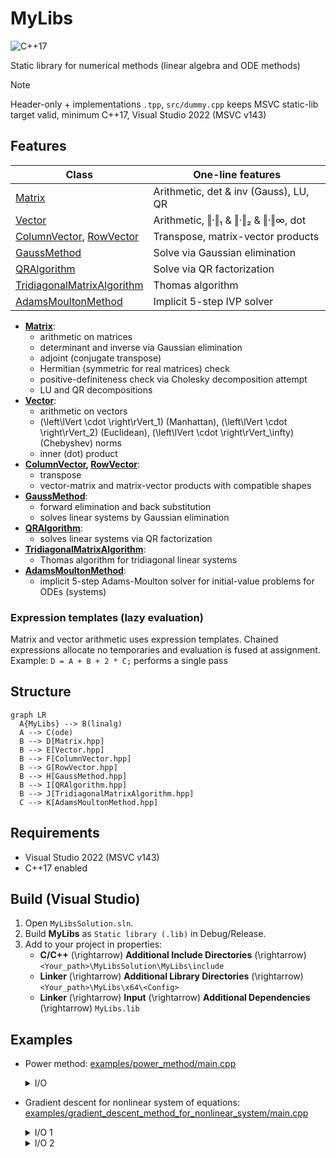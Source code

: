 # MyLibs

![C++17](https://img.shields.io/badge/C%2B%2B-17-informational)

Static library for numerical methods (linear algebra and ODE methods)

> [!NOTE]
> Header-only + implementations `.tpp`, `src/dummy.cpp` keeps MSVC static-lib target valid, minimum C++17, Visual Studio 2022 (MSVC v143)


## Features
| Class                                                                                                    | One-line features                     |
| -------------------------------------------------------------------------------------------------------- | ------------------------------------- |
| [Matrix](MyLibs/include/linalg/Matrix.hpp)                                                               | Arithmetic, det & inv (Gauss), LU, QR |
| [Vector](MyLibs/include/linalg/Vector.hpp)                                                               | Arithmetic, ‖·‖₁ & ‖·‖₂ & ‖·‖∞, dot   |
| [ColumnVector](MyLibs/include/linalg/ColumnVector.hpp), [RowVector](MyLibs/include/linalg/RowVector.hpp) | Transpose, matrix-vector products     |
| [GaussMethod](MyLibs/include/linalg/GaussMethod.hpp)                                                     | Solve via Gaussian elimination        |
| [QRAlgorithm](MyLibs/include/linalg/QRAlgorithm.hpp)                                                     | Solve via QR factorization            |
| [TridiagonalMatrixAlgorithm](MyLibs/include/linalg/TridiagonalMatrixAlgorithm.hpp)                       | Thomas algorithm                      |
| [AdamsMoultonMethod](MyLibs/include/ode/AdamsMoultonMethod.hpp)                                          | Implicit 5-step IVP solver            |

- **[Matrix](MyLibs/include/linalg/Matrix.hpp)**:
  - arithmetic on matrices
  - determinant and inverse via Gaussian elimination
  - adjoint (conjugate transpose)
  - Hermitian (symmetric for real matrices) check
  - positive-definiteness check via Cholesky decomposition attempt
  - LU and QR decompositions
- **[Vector](MyLibs/include/linalg/Vector.hpp)**:
  - arithmetic on vectors
  - \(\left\lVert \cdot \right\rVert_1\) (Manhattan), \(\left\lVert \cdot \right\rVert_2\) (Euclidean), \(\left\lVert \cdot \right\rVert_\infty\) (Chebyshev) norms
  - inner (dot) product
- **[ColumnVector](MyLibs/include/linalg/ColumnVector.hpp), [RowVector](MyLibs/include/linalg/RowVector.hpp)**:
  - transpose
  - vector-matrix and matrix-vector products with compatible shapes
- **[GaussMethod](MyLibs/include/linalg/GaussMethod.hpp)**:
  - forward elimination and back substitution
  - solves linear systems by Gaussian elimination
- **[QRAlgorithm](MyLibs/include/linalg/QRAlgorithm.hpp)**:
  - solves linear systems via QR factorization
- **[TridiagonalMatrixAlgorithm](MyLibs/include/linalg/TridiagonalMatrixAlgorithm.hpp)**:
  - Thomas algorithm for tridiagonal linear systems
- **[AdamsMoultonMethod](MyLibs/include/ode/AdamsMoultonMethod.hpp)**:
  - implicit 5-step Adams-Moulton solver for initial-value problems for ODEs (systems)

### Expression templates (lazy evaluation)
Matrix and vector arithmetic uses expression templates. Chained expressions allocate no temporaries and evaluation is fused at assignment.
Example: `D = A + B + 2 * C;` performs a single pass

## Structure
```mermaid
graph LR
  A{MyLibs} --> B(linalg)
  A --> C(ode)
  B --> D[Matrix.hpp]
  B --> E[Vector.hpp]
  B --> F[ColumnVector.hpp]
  B --> G[RowVector.hpp]
  B --> H[GaussMethod.hpp]
  B --> I[QRAlgorithm.hpp]
  B --> J[TridiagonalMatrixAlgorithm.hpp]
  C --> K[AdamsMoultonMethod.hpp]
```

## Requirements
- Visual Studio 2022 (MSVC v143)
- C++17 enabled

## Build (Visual Studio)
1. Open `MyLibsSolution.sln`.
2. Build **MyLibs** as `Static library (.lib)` in Debug/Release.
3. Add to your project in properties:
   - **C/C++** \(\rightarrow\) **Additional Include Directories** \(\rightarrow\) `<Your_path>\MyLibsSolution\MyLibs\include`
   - **Linker** \(\rightarrow\) **Additional Library Directories** \(\rightarrow\) `<Your_path>\MyLibs\x64\<Config>`
   - **Linker** \(\rightarrow\) **Input** \(\rightarrow\) **Additional Dependencies** \(\rightarrow\) `MyLibs.lib`

## Examples
- Power method: [examples/power_method/main.cpp](examples/power_method/main.cpp)
  </details> <details><summary>I/O</summary>

  Input:
  ```txt
  3
  -3 4 -2
  1 0 1
  6 -6 5
  ```

  Output:
  ```txt
  Random initial vector: [-9139 3783 7100]
  The eigenvalue with maximum modulus = 2,
  and the corresponding eigenvector: [1.10723e-12 -0.5 -1]
  Residual = 5.85357e-12
  ```

  </details>

- Gradient descent for nonlinear system of equations: [examples/gradient_descent_method_for_nonlinear_system/main.cpp](examples/gradient_descent_method_for_nonlinear_system/main.cpp)
  </details> <details><summary>I/O 1</summary>

  Input:
  ```txt
  2
  -3 2
  ```

  Output:
  ```txt
  Solution: [-1.60607e-05 5]
  Residual = 1.6794e-05
  ```

  </details>

  </details> <details><summary>I/O 2</summary>

  Input:
  ```txt
  3
  -3 4 6
  ```
  
  Output:
  ```txt
  Solution: [1 2 3]
  Residual = 3.64039e-06
  ```

  </details>